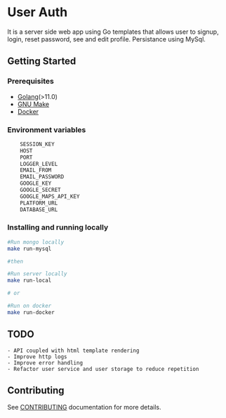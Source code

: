 # User Auth

It is a server side web app using Go templates that allows user to signup, login, reset password, see and edit profile.
Persistance using MySql.

## Getting Started

### Prerequisites

- [Golang](http://golang.org/)(>11.0)
- [GNU Make](https://www.gnu.org/software/make/)
- [Docker](http://docker.com)

### Environment variables

```bash
	SESSION_KEY
	HOST
	PORT
	LOGGER_LEVEL
	EMAIL_FROM
	EMAIL_PASSWORD
	GOOGLE_KEY
	GOOGLE_SECRET
	GOOGLE_MAPS_API_KEY
	PLATFORM_URL
	DATABASE_URL
```

### Installing and running locally

```bash
#Run mongo locally
make run-mysql

#then 

#Run server locally 
make run-local

# or

#Run on docker
make run-docker
```

## TODO
	- API coupled with html template rendering
	- Improve http logs
	- Improve error handling
	- Refactor user service and user storage to reduce repetition
	
## Contributing

See [CONTRIBUTING](CONTRIBUTING.md) documentation for more details.
